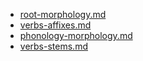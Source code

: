 * [root-morphology.md](root-morphology.md)
* [verbs-affixes.md](verbs-affixes.md)
* [phonology-morphology.md](phonology-morphology.md)
* [verbs-stems.md](verbs-stems.md)
